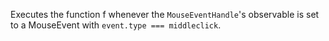 Executes the function f whenever the `MouseEventHandle`'s observable is set to a MouseEvent with `event.type === middleclick`.
